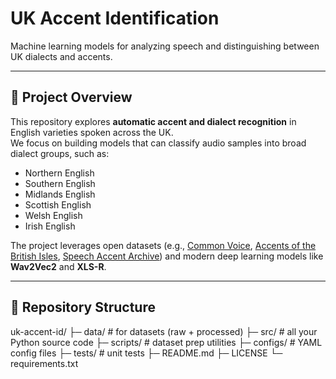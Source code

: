 # UK Accent Identification

Machine learning models for analyzing speech and distinguishing between UK dialects and accents.

---

## 🎯 Project Overview
This repository explores **automatic accent and dialect recognition** in English varieties spoken across the UK.  
We focus on building models that can classify audio samples into broad dialect groups, such as:

- Northern English  
- Southern English  
- Midlands English  
- Scottish English  
- Welsh English  
- Irish English  

The project leverages open datasets (e.g., [Common Voice](https://commonvoice.mozilla.org/), [Accents of the British Isles](https://catalog.ldc.upenn.edu/LDC2022S04), [Speech Accent Archive](https://accent.gmu.edu/)) and modern deep learning models like **Wav2Vec2** and **XLS-R**.

---

## 📂 Repository Structure

uk-accent-id/
├─ data/             # for datasets (raw + processed)
├─ src/              # all your Python source code
├─ scripts/          # dataset prep utilities
├─ configs/          # YAML config files
├─ tests/            # unit tests
├─ README.md
├─ LICENSE
└─ requirements.txt
